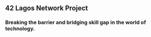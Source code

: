 ## 42 Lagos Network Project

### Breaking the barrier and bridging skill gap in the world of technology.